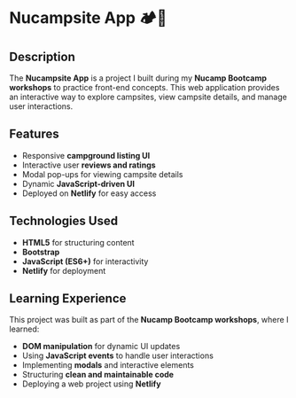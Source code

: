 # Nucampsite App 🏕️🌲

## Description
The **Nucampsite App** is a project I built during my **Nucamp Bootcamp workshops** to practice front-end concepts. This web application provides an interactive way to explore campsites, view campsite details, and manage user interactions.

## Features
- Responsive **campground listing UI**  
- Interactive user **reviews and ratings**  
- Modal pop-ups for viewing campsite details  
- Dynamic **JavaScript-driven UI**  
- Deployed on **Netlify** for easy access  

## Technologies Used
- **HTML5** for structuring content  
- **Bootstrap**  
- **JavaScript (ES6+)** for interactivity  
- **Netlify** for deployment  

## Learning Experience 
This project was built as part of the **Nucamp Bootcamp workshops**, where I learned:
- **DOM manipulation** for dynamic UI updates
- Using **JavaScript events** to handle user interactions
- Implementing **modals** and interactive elements
- Structuring **clean and maintainable code**
- Deploying a web project using **Netlify**